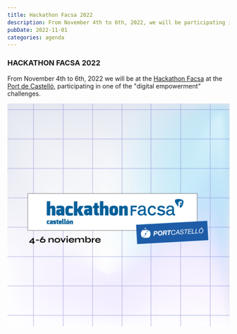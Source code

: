 ```yaml
---
title: Hackathon Facsa 2022
description: From November 4th to 6th, 2022, we will be participating in the Facsa Hackathon at the Port of Castelló, one of the "digital empowerment" challenges..
pubDate: 2022-11-01
categories: agenda
---
```


### HACKATHON FACSA 2022

From November 4th to 6th, 2022 we will be at the [Hackathon Facsa](https://hackathoncastellon.es/) at the [Port de Castelló](https://www.google.com/maps/place/Varadero+Rice+Club/@39.9734062,0.018731,221m/data=!3m1!1e3!4m6!3m5!1s0x129fffe9d53eee27:0x65073853ca113fd2!8m2!3d39.9741782!4d0.0167705!16s%2Fg%2F11nmjmt4xx?), participating in one of the "digital empowerment" challenges.

 ![](images/hck22.POST_GENERICO_FECHAS_NUEVAS-07.png)
